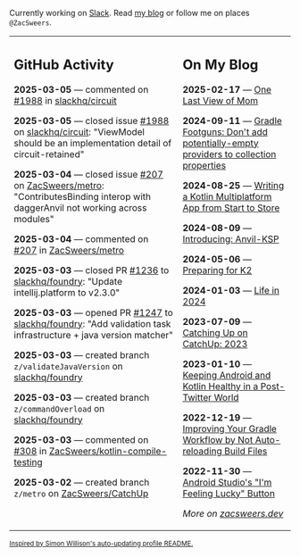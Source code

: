 Currently working on [Slack](https://slack.com/). Read [my blog](https://zacsweers.dev/) or follow me on places `@ZacSweers`.

<table><tr><td valign="top" width="60%">

## GitHub Activity
<!-- githubActivity starts -->
**2025-03-05** — commented on [#1988](https://github.com/slackhq/circuit/issues/1988#issuecomment-2701178294) in [slackhq/circuit](https://github.com/slackhq/circuit)

**2025-03-05** — closed issue [#1988](https://github.com/slackhq/circuit/issues/1988) on [slackhq/circuit](https://github.com/slackhq/circuit): "ViewModel should be an implementation detail of circuit-retained"

**2025-03-04** — closed issue [#207](https://github.com/ZacSweers/metro/issues/207) on [ZacSweers/metro](https://github.com/ZacSweers/metro): "ContributesBinding interop with daggerAnvil not working across modules"

**2025-03-04** — commented on [#207](https://github.com/ZacSweers/metro/issues/207#issuecomment-2698930627) in [ZacSweers/metro](https://github.com/ZacSweers/metro)

**2025-03-03** — closed PR [#1236](https://github.com/slackhq/foundry/pull/1236) to [slackhq/foundry](https://github.com/slackhq/foundry): "Update intellij.platform to v2.3.0"

**2025-03-03** — opened PR [#1247](https://github.com/slackhq/foundry/pull/1247) to [slackhq/foundry](https://github.com/slackhq/foundry): "Add validation task infrastructure + java version matcher"

**2025-03-03** — created branch `z/validateJavaVersion` on [slackhq/foundry](https://github.com/slackhq/foundry)

**2025-03-03** — created branch `z/commandOverload` on [slackhq/foundry](https://github.com/slackhq/foundry)

**2025-03-03** — commented on [#308](https://github.com/ZacSweers/kotlin-compile-testing/issues/308#issuecomment-2695020639) in [ZacSweers/kotlin-compile-testing](https://github.com/ZacSweers/kotlin-compile-testing)

**2025-03-02** — created branch `z/metro` on [ZacSweers/CatchUp](https://github.com/ZacSweers/CatchUp)
<!-- githubActivity ends -->
</td><td valign="top" width="40%">

## On My Blog
<!-- blog starts -->
**2025-02-17** — [One Last View of Mom](https://www.zacsweers.dev/one-last-view-of-mom/)

**2024-09-11** — [Gradle Footguns: Don't add potentially-empty providers to collection properties](https://www.zacsweers.dev/gradle-footgun-adding-empty-providers-to-collection-properties/)

**2024-08-25** — [Writing a Kotlin Multiplatform App from Start to Store](https://www.zacsweers.dev/writing-a-kotlin-multiplatform-app-from-start-to-store/)

**2024-08-09** — [Introducing: Anvil-KSP](https://www.zacsweers.dev/introducing-anvil-ksp/)

**2024-05-06** — [Preparing for K2](https://www.zacsweers.dev/preparing-for-k2/)

**2024-01-03** — [Life in 2024](https://www.zacsweers.dev/life-in-2024/)

**2023-07-09** — [Catching Up on CatchUp: 2023](https://www.zacsweers.dev/catching-up-on-catchup-2023/)

**2023-01-10** — [Keeping Android and Kotlin Healthy in a Post-Twitter World](https://www.zacsweers.dev/keeping-android-healthy/)

**2022-12-19** — [Improving Your Gradle Workflow by Not Auto-reloading Build Files](https://www.zacsweers.dev/improving-your-workflow-by-not-auto-reloading-build-files/)

**2022-11-30** — [Android Studio's "I'm Feeling Lucky" Button](https://www.zacsweers.dev/android-studios-im-feeling-lucky-button/)
<!-- blog ends -->
_More on [zacsweers.dev](https://zacsweers.dev/)_
</td></tr></table>

<sub><a href="https://simonwillison.net/2020/Jul/10/self-updating-profile-readme/">Inspired by Simon Willison's auto-updating profile README.</a></sub>